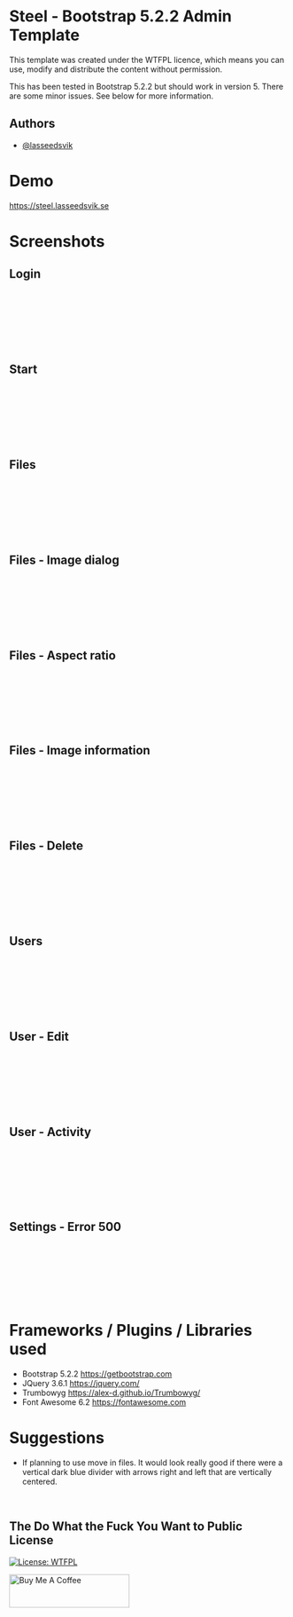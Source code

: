
# Steel - Bootstrap 5.2.2 Admin Template 

This template was created under the WTFPL licence, which means you can use, modify and distribute the content without permission. 

This has been tested in Bootstrap 5.2.2 but should work in version 5.  There are some minor issues. See below for more information.


## Authors

- [@lasseedsvik](https://www.github.com/lasseedsvik)


# Demo

https://steel.lasseedsvik.se


# Screenshots

## Login 
<img src="screenshots/login.png" alt="" style="margin-bottom: 100px">

## Start

<img src="screenshots/start.png" alt="" style="margin-bottom: 100px">

## Files

<img src="screenshots/files.png" alt="" style="margin-bottom: 100px">

## Files - Image dialog

<img src="screenshots/image-view-dialog.png" alt="" style="margin-bottom: 100px">

## Files - Aspect ratio

<img src="screenshots/image-aspect-ratio.png" alt="" style="margin-bottom: 100px">

## Files - Image information

<img src="screenshots/image-info.png" alt="" style="margin-bottom: 100px">

## Files - Delete

<img src="screenshots/file-delete.png" alt="" style="margin-bottom: 100px">

## Users 

<img src="screenshots/users.png" alt="" style="margin-bottom: 100px">

## User - Edit

<img src="screenshots/user-edit.png" alt="" style="margin-bottom: 100px">

## User - Activity

<img src="screenshots/user-activity.png" alt="" style="margin-bottom: 100px">

## Settings - Error 500

<img src="screenshots/settings-500.png" alt="" style="margin-bottom: 100px">


# Frameworks / Plugins / Libraries used 

- Bootstrap 5.2.2 https://getbootstrap.com
- JQuery 3.6.1 https://jquery.com/
- Trumbowyg https://alex-d.github.io/Trumbowyg/
- Font Awesome 6.2 https://fontawesome.com

# Suggestions

- If planning to use move in files. It would look really good if there were a vertical dark blue divider with arrows right and left that are vertically centered.

<br>

## The Do What the Fuck You Want to Public License

[![License: WTFPL](https://img.shields.io/badge/License-WTFPL-brightgreen.svg)](http://www.wtfpl.net/about/)



<a href="https://www.buymeacoffee.com/lasseedsvik" target="_blank"><img src="https://cdn.buymeacoffee.com/buttons/v2/default-yellow.png" alt="Buy Me A Coffee" style="height: 60px !important;width: 217px !important;" ></a>

